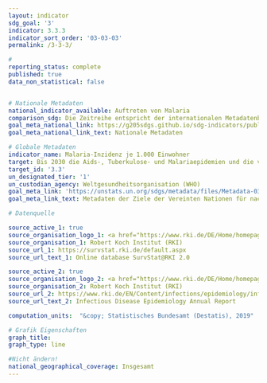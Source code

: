 ```yaml
---
layout: indicator
sdg_goal: '3'
indicator: 3.3.3
indicator_sort_order: '03-03-03'
permalink: /3-3-3/

#
reporting_status: complete
published: true
data_non_statistical: false


# Nationale Metadaten
national_indicator_available: Auftreten von Malaria
comparison_sdg: Die Zeitreihe entspricht der internationalen Metadatenbeschreibung.
goal_meta_national_link: https://g205sdgs.github.io/sdg-indicators/public/MetaDe/3.3.3.pdf
goal_meta_national_link_text: Nationale Metadaten

# Globale Metadaten
indicator_name: Malaria-Inzidenz je 1.000 Einwohner
target: Bis 2030 die Aids-, Tuberkulose- und Malariaepidemien und die vernachlässigten Tropenkrankheiten beseitigen und Hepatitis, durch Wasser übertragene Krankheiten und andere übertragbare Krankheiten bekämpfen
target_id: '3.3'
un_designated_tier: '1'
un_custodian_agency: Weltgesundheitsorganisation (WHO)
goal_meta_link: 'https://unstats.un.org/sdgs/metadata/files/Metadata-03-03-03.pdf'
goal_meta_link_text: Metadaten der Ziele der Vereinten Nationen für nachhaltige Entwicklung

# Datenquelle

source_active_1: true
source_organisation_logo_1: <a href="https://www.rki.de/DE/Home/homepage_node.html;jsessionid=897A9328BDF1782EBE1DD1059F3E66E5.2_cid298"><img src="https://g205sdgs.github.io/sdg-indicators/public/logos/rki.png" alt="Logo RKI" /></a>
source_organisation_1: Robert Koch Institut (RKI)
source_url_1: https://survstat.rki.de/default.aspx
source_url_text_1: Online database SurvStat@RKI 2.0

source_active_2: true
source_organisation_logo_2: <a href="https://www.rki.de/DE/Home/homepage_node.html;jsessionid=897A9328BDF1782EBE1DD1059F3E66E5.2_cid298"><img src="https://g205sdgs.github.io/sdg-indicators/public/logos/rki.png" alt="Logo RKI" /></a>
source_organisation_2: Robert Koch Institut (RKI)
source_url_2: https://www.rki.de/EN/Content/infections/epidemiology/inf_dis_Germany/yearbook/Yearbook_inhalt.html
source_url_text_2: Infectious Disease Epidemiology Annual Report

computation_units:  "&copy; Statistisches Bundesamt (Destatis), 2019"

# Grafik Eigenschaften
graph_title:
graph_type: line

#Nicht ändern!
national_geographical_coverage: Insgesamt
---
```

